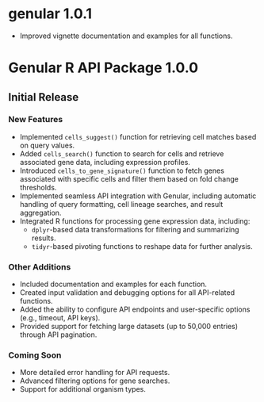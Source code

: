 # genular 1.0.1

- Improved vignette documentation and examples for all functions.

# Genular R API Package 1.0.0

## Initial Release

### New Features
- Implemented `cells_suggest()` function for retrieving cell matches based on query values.
- Added `cells_search()` function to search for cells and retrieve associated gene data, including expression profiles.
- Introduced `cells_to_gene_signature()` function to fetch genes associated with specific cells and filter them based on fold change thresholds.
- Implemented seamless API integration with Genular, including automatic handling of query formatting, cell lineage searches, and result aggregation.
- Integrated R functions for processing gene expression data, including:
  - `dplyr`-based data transformations for filtering and summarizing results.
  - `tidyr`-based pivoting functions to reshape data for further analysis.

### Other Additions
- Included documentation and examples for each function.
- Created input validation and debugging options for all API-related functions.
- Added the ability to configure API endpoints and user-specific options (e.g., timeout, API keys).
- Provided support for fetching large datasets (up to 50,000 entries) through API pagination.

### Coming Soon
- More detailed error handling for API requests.
- Advanced filtering options for gene searches.
- Support for additional organism types.

